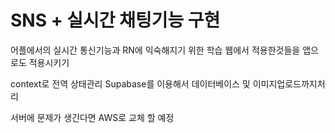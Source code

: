 # SNS + 실시간 채팅기능 구현

어플에서의 실시간 통신기능과 RN에 익숙해지기 위한 학습
웹에서 적용한것들을 앱으로도 적용시키기

context로 전역 상태관리
Supabase를 이용해서 데이터베이스 및 이미지업로드까지처리

서버에 문제가 생긴다면 AWS로 교체 할 예정